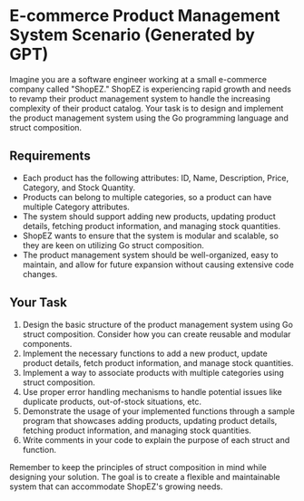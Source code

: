 
# E-commerce Product Management System Scenario (Generated by GPT)

Imagine you are a software engineer working at a small e-commerce company called "ShopEZ." ShopEZ is experiencing rapid growth and needs to revamp their product management system to handle the increasing complexity of their product catalog. Your task is to design and implement the product management system using the Go programming language and struct composition.

## Requirements

- Each product has the following attributes: ID, Name, Description, Price, Category, and Stock Quantity.
- Products can belong to multiple categories, so a product can have multiple Category attributes.
- The system should support adding new products, updating product details, fetching product information, and managing stock quantities.
- ShopEZ wants to ensure that the system is modular and scalable, so they are keen on utilizing Go struct composition.
- The product management system should be well-organized, easy to maintain, and allow for future expansion without causing extensive code changes.

## Your Task

1. Design the basic structure of the product management system using Go struct composition. Consider how you can create reusable and modular components.
2. Implement the necessary functions to add a new product, update product details, fetch product information, and manage stock quantities.
3. Implement a way to associate products with multiple categories using struct composition.
4. Use proper error handling mechanisms to handle potential issues like duplicate products, out-of-stock situations, etc.
5. Demonstrate the usage of your implemented functions through a sample program that showcases adding products, updating product details, fetching product information, and managing stock quantities.
6. Write comments in your code to explain the purpose of each struct and function.

Remember to keep the principles of struct composition in mind while designing your solution. The goal is to create a flexible and maintainable system that can accommodate ShopEZ's growing needs.
